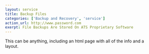```yaml
---
layout: service
title: Backup Files
categories: ['Backup and Recovery', 'service']
action_url: http://www.password.com
exerpt: File Backups Are Stored On ATS Proprietary Software
---
```


This can be anything, including an html page with all of the info and a layout.